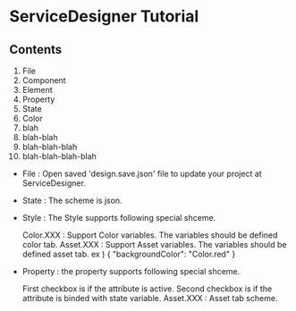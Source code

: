 <!-- TUTORIAL -->
# ServiceDesigner Tutorial
## Contents
1. File
1. Component
1. Element
1. Property
1. State
1. Color
1. blah
1. blah-blah
1. blah-blah-blah
1. blah-blah-blah-blah

- File : Open saved 'design.save.json' file to update your project at ServiceDesigner.
- State : The scheme is json.
- Style : The Style supports following special shceme.

  Color.XXX : Support Color variables. The variables should be defined color tab.
  Asset.XXX : Support Asset variables. The variables should be defined asset tab.
  ex ) { "backgroundColor": "Color.red" }

- Property : the property supports following special shceme.

  First checkbox is if the attribute is active.
  Second checkbox is if the attribute is binded with state variable.
  Asset.XXX : Asset tab scheme.